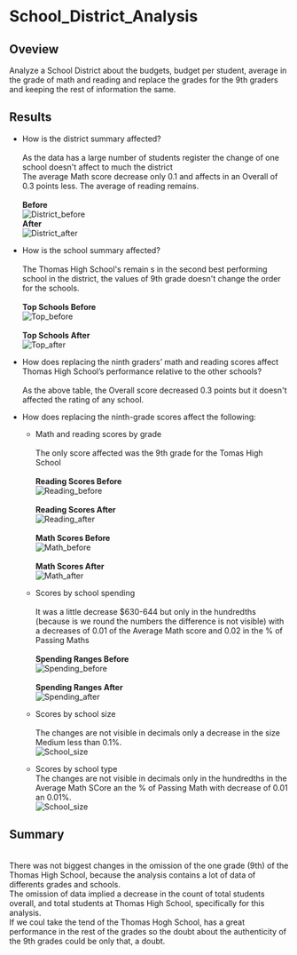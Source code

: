 # School_District_Analysis
## Oveview 
Analyze a School District about the budgets, budget per student, average in the grade of math and reading and replace the grades for the 9th graders and keeping the rest of information the same.

## Results
* How is the district summary affected?
<br><br> As the data has a large number of students register the change of one school doesn't affect to much the district
<br> The average Math score decrease only 0.1 and affects in an Overall of 0.3 points less. The average of reading remains.
<br><br>**Before**
<br>![District_before](https://github.com/KarlaPerezR/School_District_Analysis/blob/main/Resources/District_before.PNG)
<br>**After**
<br>![District_after](https://github.com/KarlaPerezR/School_District_Analysis/blob/main/Resources/District_after.PNG)

* How is the school summary affected?
<br><br>The Thomas High School's remain s in the second best performing school in the district, the values of 9th grade doesn't change the order for the schools.
<br><br>**Top Schools Before**
<br>![Top_before](https://github.com/KarlaPerezR/School_District_Analysis/blob/main/Resources/Top_Before.PNG)
<br><br>**Top Schools After**
<br>![Top_after](https://github.com/KarlaPerezR/School_District_Analysis/blob/main/Resources/Top_After.PNG)

* How does replacing the ninth graders’ math and reading scores affect Thomas High School’s performance relative to the other schools?
<br><br>As the above table, the Overall score decreased 0.3 points but it doesn't affected the rating of any school.

* How does replacing the ninth-grade scores affect the following:
  * Math and reading scores by grade
 <br><br> The only score affected was the 9th grade for the Tomas High School
<br><br>**Reading Scores Before**
<br>![Reading_before](https://github.com/KarlaPerezR/School_District_Analysis/blob/main/Resources/9th_before.PNG)
<br><br>**Reading Scores After**
<br>![Reading_after](https://github.com/KarlaPerezR/School_District_Analysis/blob/main/Resources/9th_after.PNG)
<br><br>**Math Scores Before**
<br>![Math_before](https://github.com/KarlaPerezR/School_District_Analysis/blob/main/Resources/Reading_before.PNG)
<br><br>**Math Scores After**
<br>![Math_after](https://github.com/KarlaPerezR/School_District_Analysis/blob/main/Resources/Reading_after.PNG)

  * Scores by school spending
  <br><br>It was a little decrease $630-644 but only in the hundredths (because is we round the numbers the difference is not visible) with a decreases of 0.01 of the Average Math score and 0.02 in the % of Passing Maths
  <br><br>**Spending Ranges Before**
<br>![Spending_before](https://github.com/KarlaPerezR/School_District_Analysis/blob/main/Resources/Spending_before.PNG)
<br><br>**Spending Ranges After**
<br>![Spending_after](https://github.com/KarlaPerezR/School_District_Analysis/blob/main/Resources/Spending_after.PNG)
  * Scores by school size
  <br><br> The changes are not visible in decimals only a decrease in the size Medium less than 0.1%.
<br>![School_size](https://github.com/KarlaPerezR/School_District_Analysis/blob/main/Resources/SchoolSize.PNG)

  * Scores by school type
  <br> The changes are not visible in decimals only in the hundredths in the Average Math SCore an the % of Passing Math with decrease of 0.01 an 0.01%.
<br>![School_size](https://github.com/KarlaPerezR/School_District_Analysis/blob/main/Resources/SchoolType.PNG)

## Summary

<br>There was not biggest changes in the omission of the one grade (9th) of the Thomas High School, because the analysis contains a lot of data of differents grades and schools. 
<br> The omission of data implied a decrease in the count of total students overall, and total students at Thomas High School, specifically for this analysis.
<br> If we coul take the tend of the Thomas Hogh School, has a great performance in the rest of the grades so the doubt about the authenticity of the 9th grades could be only that, a doubt.
